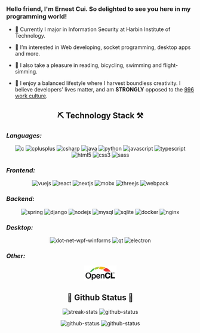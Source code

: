 ### Hello friend, I'm Ernest Cui. So delighted to see you here in my programming world!

- 🏫 Currently I major in Information Security at Harbin Institute of Technology.

- 💖 I’m interested in Web developing, socket programming, desktop apps and more.
- 📔 I also take a pleasure in reading, bicycling, swimming and flight-simming.
- 🥰 I enjoy a balanced lifestyle where I harvest boundless creativity. I believe developers' lives matter, and am **STRONGLY** opposed to the [996 work culture](https://en.wikipedia.org/wiki/996_working_hour_system).

<h2 align="center">⛏️ Technology Stack ⚒️</h2>

### *Languages:*
<p align="center">
<img alt="c" height="40" width="40" src="https://cdn.jsdelivr.net/gh/devicons/devicon/icons/c/c-original.svg" />
<img alt="cplusplus" height="40" width="40" src="https://cdn.jsdelivr.net/gh/devicons/devicon/icons/cplusplus/cplusplus-original.svg" />
<img alt="csharp" height="40" width="40" src="https://cdn.jsdelivr.net/gh/devicons/devicon/icons/csharp/csharp-original.svg" />
<img alt="java" height="40" width="40" src="https://cdn.jsdelivr.net/gh/devicons/devicon/icons/java/java-original.svg" />
<img alt="python" height="40" width="40" src="https://cdn.jsdelivr.net/gh/devicons/devicon/icons/python/python-original.svg" />
<img alt="javascript" height="40" width="40" src="https://cdn.jsdelivr.net/gh/devicons/devicon/icons/javascript/javascript-original.svg" />
<img alt="typescript" height="40" width="40" src="https://cdn.jsdelivr.net/gh/devicons/devicon/icons/typescript/typescript-original.svg" />
<img alt="html5" height="40" width="40" src="https://cdn.jsdelivr.net/gh/devicons/devicon/icons/html5/html5-original.svg" />
<img alt="css3" height="40" width="40" src="https://cdn.jsdelivr.net/gh/devicons/devicon/icons/css3/css3-original.svg" />
<img alt="sass" height="40" width="40" src="https://cdn.jsdelivr.net/gh/devicons/devicon/icons/sass/sass-original.svg" />
</p>

### *Frontend:*
<p align="center">
<img alt="vuejs" height="40" width="40" src="https://cdn.jsdelivr.net/gh/devicons/devicon/icons/vuejs/vuejs-original.svg" />
<img alt="react" height="40" width="40" src="https://cdn.jsdelivr.net/gh/devicons/devicon/icons/react/react-original.svg" />
<img alt="nextjs" height="40" width="40" src="https://cdn.jsdelivr.net/gh/devicons/devicon/icons/nextjs/nextjs-original.svg" />
<img alt="mobx" height="40" width="40" src="https://raw.githubusercontent.com/mobxjs/mobx/main/website/static/img/mobx.png" />
<img alt="threejs" height="40" width="40" src="https://cdn.jsdelivr.net/gh/devicons/devicon/icons/threejs/threejs-original.svg" />
<img alt="webpack" height="40" width="40" src="https://cdn.jsdelivr.net/gh/devicons/devicon/icons/webpack/webpack-original.svg" />
</p>

### *Backend:*
<p align="center">
<img alt="spring" height="40" width="40" src="https://cdn.jsdelivr.net/gh/devicons/devicon/icons/spring/spring-original.svg" />
<img alt="django" height="40" width="40" src="https://cdn.jsdelivr.net/gh/devicons/devicon/icons/django/django-plain.svg" />
<img alt="nodejs" height="40" width="40" src="https://cdn.jsdelivr.net/gh/devicons/devicon/icons/nodejs/nodejs-original.svg" />
<img alt="mysql" height="40" width="40" src="https://cdn.jsdelivr.net/gh/devicons/devicon/icons/mysql/mysql-original.svg" />
<img alt="sqlite" height="40" width="40" src="https://cdn.jsdelivr.net/gh/devicons/devicon/icons/sqlite/sqlite-original.svg" />
<img alt="docker" height="40" width="40" src="https://cdn.jsdelivr.net/gh/devicons/devicon/icons/docker/docker-original.svg" />
<img alt="nginx" height="40" width="40" src="https://cdn.jsdelivr.net/gh/devicons/devicon/icons/nginx/nginx-original.svg" />
</p>

### *Desktop:*
<p align="center">
<img alt="dot-net-wpf-winforms" height="40" width="40" src="https://cdn.jsdelivr.net/gh/devicons/devicon/icons/dot-net/dot-net-original.svg" />
<img alt="qt" height="40" width="40" src="https://cdn.jsdelivr.net/gh/devicons/devicon/icons/qt/qt-original.svg" />
<img alt="electron" height="40" width="40" src="https://cdn.jsdelivr.net/gh/devicons/devicon/icons/electron/electron-original.svg" />
</p>

### *Other:*
<p align="center">
<img alt="opencl" height="40" src="https://raw.githubusercontent.com/KhronosGroup/OpenCL-Docs/main/images/OpenCL_small.jpg" />
</p>

<h2 align="center">🌟 Github Status 🌛</h2>

<div align="center">
<p>
<img src="https://github-readme-streak-stats.herokuapp.com/?user=ErnestThePoet&border=e4e2e2&theme=vue" alt="streak-stats" />
<img src="https://github-readme-stats.vercel.app/api?username=ErnestThePoet&count_private=true&show_icons=true&theme=vue" alt="github-status" />
</p>

<p>
<img src="https://github-readme-stats.vercel.app/api/wakatime?username=ErnestThePoet&langs_count=8&theme=vue&v=2" alt="github-status" />
<img height=270 src="https://github-readme-stats.vercel.app/api/top-langs/?username=ErnestThePoet&langs_count=8&layout=compact&count_private=true&theme=vue" alt="github-status" />
</p>
</div>
